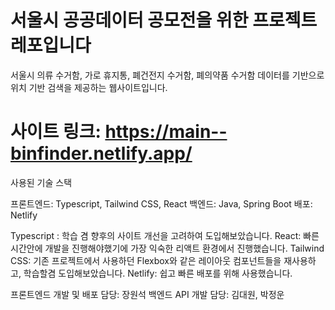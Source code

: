 # 서울시 공공데이터 공모전을 위한 프로젝트 레포입니다

서울시 의류 수거함, 가로 휴지통, 폐건전지 수거함, 폐의약품 수거함 데이터를 기반으로 위치 기반 검색을 제공하는 웹사이트입니다.

# 사이트 링크: https://main--binfinder.netlify.app/

사용된 기술 스택

프론트엔드: Typescript, Tailwind CSS, React
백엔드: Java, Spring Boot
배포: Netlify

Typescript : 학습 겸 향후의 사이트 개선을 고려하여 도입해보았습니다.
React: 빠른 시간안에 개발을 진행해야했기에 가장 익숙한 리액트 환경에서 진행했습니다.
Tailwind CSS: 기존 프로젝트에서 사용하던 Flexbox와 같은 레이아웃 컴포넌트들을 재사용하고, 학습할겸 도입해보았습니다.
Netlify: 쉽고 빠른 배포를 위해 사용했습니다.

프론트엔드 개발 및 배포 담당: 장원석
백엔드 API 개발 담당: 김대원, 박정운
